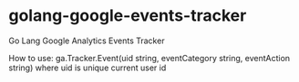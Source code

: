 # golang-google-events-tracker
Go Lang Google Analytics Events Tracker

How to use:
ga.Tracker.Event(uid string, eventCategory string, eventAction string)
where uid is unique current user id
